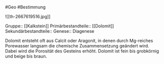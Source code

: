 #Geo #Bestimmung 

![[th-2667619516.jpg]]

Gruppe:: [[Kalkstein]]
Primärbestandteile:: [[Dolomit]]
Sekundärbestandteile::
Genese:: Diagenese

Dolomit entsteht oft aus Calcit oder Aragonit, in denen durch Mg-reiches Porewasser langsam die chemische Zusammensetzung geändert wird. Dabei wird die Porosität des Gesteins erhöht. Dolomit ist fein bis grobkörnig und beige bis braun.

